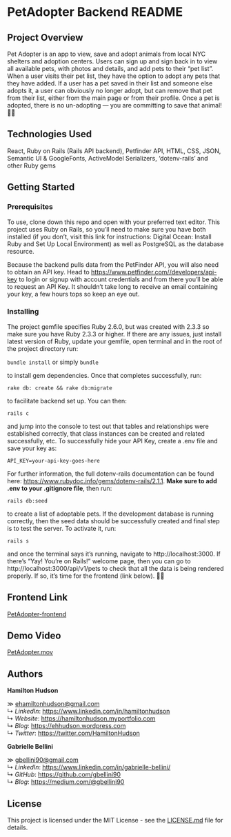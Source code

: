 # PetAdopter Backend README

## Project Overview

Pet Adopter is an app to view, save and adopt animals from local NYC shelters and adoption centers. Users can sign up and sign back in to view all available pets, with photos and details, and add pets to their “pet list”. When a user visits their pet list, they have the option to adopt any pets that they have added. If a user has a pet saved in their list and someone else adopts it, a user can obviously no longer adopt, but can remove that pet from their list, either from the main page or from their profile. Once a pet is adopted, there is no un-adopting — you are committing to save that animal! 👏🏼

## Technologies Used

React, Ruby on Rails (Rails API backend), Petfinder API, HTML, CSS, JSON, Semantic UI & GoogleFonts, ActiveModel Serializers, ‘dotenv-rails’ and other Ruby gems

## Getting Started

### Prerequisites
To use, clone down this repo and open with your preferred text editor. This project uses Ruby on Rails, so you’ll need to make sure you have both installed (if you don’t, visit this link for instructions: Digital Ocean: Install Ruby and Set Up Local Environment) as well as PostgreSQL as the database resource. 

Because the backend pulls data from the PetFinder API, you will also need to obtain an API key. Head to https://www.petfinder.com//developers/api-key to login or signup with account credentials and from there you’ll be able to request an API Key. It shouldn’t take long to receive an email containing your key, a few hours tops so keep an eye out.

### Installing
The project gemfile specifies Ruby 2.6.0, but was created with 2.3.3 so make sure you have Ruby 2.3.3 or higher. If there are any issues, just install latest version of Ruby, update your gemfile, open terminal and in the root of the project directory run:

`bundle install`
or simply
`bundle`

to install gem dependencies. Once that completes successfully, run:

`rake db: create && rake db:migrate`

to facilitate backend set up. You can then:

`rails c`

and jump into the console to test out that tables and relationships were established correctly, that class instances can be created and related successfully, etc. To successfully hide your API Key, create a .env file and save your key as: 

`API_KEY=your-api-key-goes-here`

For further information, the full dotenv-rails documentation can be found here: https://www.rubydoc.info/gems/dotenv-rails/2.1.1. **Make sure to add .env to your .gitignore file**, then run:

`rails db:seed`

to create a list of adoptable pets. If the development database is running correctly, then the seed data should be successfully created and final step is to test the server. To activate it, run: 

`rails s`

and once the terminal says it’s running, navigate to http://localhost:3000. If there’s  “Yay! You’re on Rails!” welcome page, then you can go to http://localhost:3000/api/v1/pets to check that all the data is being rendered properly. If so, it’s time for the frontend (link below). 🤙🏼

## Frontend Link

[PetAdopter-frontend](https://github.com/ehamiltonhudson/PetAdopter-frontend)

## Demo Video

[PetAdopter.mov](https://drive.google.com/open?id=1D7FHcEtkCZXcCac5FGkyiHY7tLE1dS-v)

## Authors

**Hamilton Hudson**


≫ ehamiltonhudson@gmail.com<br/>
↳ *LinkedIn*: https://www.linkedin.com/in/hamiltonhudson<br/>
↳ *Website*: https://hamiltonhudson.myportfolio.com<br/>
↳ *Blog*: https://ehhudson.wordpress.com<br/>
↳ *Twitter*: https://twitter.com/HamiltonHudson

**Gabrielle  Bellini**

≫ gbellini90@gmail.com<br/>
↳ *LinkedIn*: https://www.linkedin.com/in/gabrielle-bellini/<br/>
↳ *GitHub*: https://github.com/gbellini90<br/>
↳ *Blog*: https://medium.com/@gbellini90

## License

This project is licensed under the MIT License - see the [LICENSE.md](/LICENSE) file for details.

